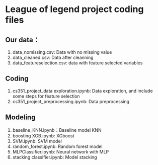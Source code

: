 # League of legend project coding files

## Our data：
1. data_nomissing.csv: Data with no missing value
2. data_cleaned.csv: Data after cleanning
3. data_featureselection.csv: data with feature selected variables

## Coding
1. cs351_project_data exploration.ipynb: Data exploration, and include some steps for feature selection
2. cs351_project_preprocessing.ipynb: Data preprocessing

## Modeling
1. baseline_KNN.ipynb：Baseline model KNN
2. boosting XGB.ipynb: XGboost
3. SVM.ipynb: SVM model
4. random_forest.ipynb: Random forest model
5. MLPClassifier.ipynb: Neural network with MLP
6. stacking classifier.ipynb: Model stacking

